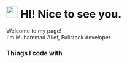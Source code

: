 <h1><img src="https://emojis.slackmojis.com/emojis/images/1531849430/4246/blob-sunglasses.gif?1531849430" width="30"/> HI! Nice to see you.</h1>


<p>Welcome to my page! </br> I'm Muhammad Alief, Fullstack developer </p>
<h3>Things I code with</h3>
